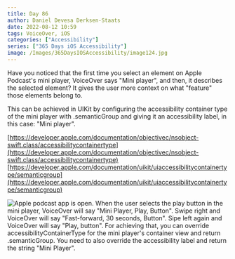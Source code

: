 ```yaml
---
title: Day 86
author: Daniel Devesa Derksen-Staats
date: 2022-08-12 10:59
tags: VoiceOver, iOS
categories: ["Accessibility"]
series: ["365 Days iOS Accessibility"]
image: /Images/365DaysIOSAccessibility/image124.jpg
---
```


Have you noticed that the first time you select an element on Apple Podcast's mini player, VoiceOver says "Mini player", and then, it describes the selected element? It gives the user more context on what "feature" those elements belong to.  

This can be achieved in UIKit by configuring the accessibility container type of the mini player with .semanticGroup and giving it an accessibility label, in this case: "Mini player".  

[https://developer.apple.com/documentation/objectivec/nsobject-swift.class/accessibilitycontainertype](https://developer.apple.com/documentation/objectivec/nsobject-swift.class/accessibilitycontainertype)
[https://developer.apple.com/documentation/uikit/uiaccessibilitycontainertype/semanticgroup](https://developer.apple.com/documentation/uikit/uiaccessibilitycontainertype/semanticgroup)

![Apple podcast app is open. When the user selects the play button in the mini player, VoiceOver will say "Mini Player, Play, Button". Swipe right and VoiceOver will say "Fast-forward, 30 seconds, Button". Sipe left again and VoiceOver will say "Play, button". For achieving that, you can override accessibilityContainerType for the mini player's container view and return .semanticGroup. You need to also override the accessibility label and return the string "Mini Player".](/Images/365DaysIOSAccessibility/image124.jpg)




